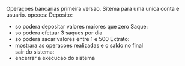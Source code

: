 Operaçoes bancarias primeira versao.
Sitema para uma unica conta e usuario.
opcoes:
Deposito:
 - so podera depositar valores maiores que zero
Saque:
 - so podera efetuar 3 saques por dia
 - so podera sacar valores entre 1 e 500
Extrato:
 - mostrara as operacoes realizadas e o saldo no final  
sair do sistema:
 - encerrar a execucao do sistema
